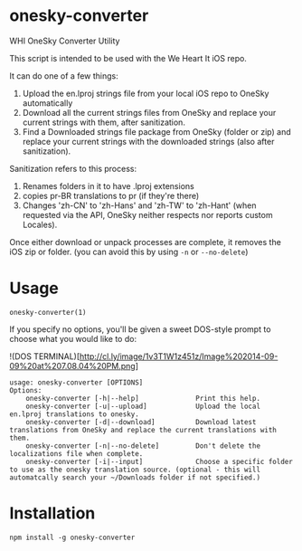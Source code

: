 onesky-converter
================

WHI OneSky Converter Utility

This script is intended to be used with the We Heart It iOS repo.

It can do one of a few things:

1. Upload the en.lproj strings file from your local iOS repo to OneSky automatically
2. Download all the current strings files from OneSky and replace your current strings with them, after sanitization.
3. Find a Downloaded strings file package from OneSky (folder or zip) and replace your current strings with the downloaded strings (also after sanitization).

Sanitization refers to this process:

1. Renames folders in it to have .lproj extensions
2. copies pr-BR translations to pr (if they're there)
3. Changes 'zh-CN' to 'zh-Hans' and 'zh-TW' to 'zh-Hant' (when requested via the API, OneSky neither respects nor reports custom Locales).

Once either download or unpack processes are complete, it removes the iOS zip or folder. (you can avoid this by using `-n` or `--no-delete`)

Usage
=====

`onesky-converter(1)`

If you specify no options, you'll be given a sweet DOS-style prompt to choose what you would like to do:

!(DOS TERMINAL)[http://cl.ly/image/1v3T1W1z451z/Image%202014-09-09%20at%207.08.04%20PM.png]

```
usage: onesky-converter [OPTIONS]
Options:
    onesky-converter [-h|--help]              Print this help.
    onesky-converter [-u|--upload]            Upload the local en.lproj translations to onesky.
    onesky-converter [-d|--download]          Download latest translations from OneSky and replace the current translations with them.
    onesky-converter [-n|--no-delete]         Don't delete the localizations file when complete.
    onesky-converter [-i|--input]             Choose a specific folder to use as the onesky translation source. (optional - this will automatcally search your ~/Downloads folder if not specified.)
```

Installation
=====

`npm install -g onesky-converter`
